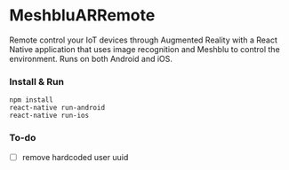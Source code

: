 # MeshbluARRemote
Remote control your IoT devices through Augmented Reality with a React Native application that uses image recognition and Meshblu to control the environment. Runs on both Android and iOS.

### Install & Run
```
npm install
react-native run-android
react-native run-ios
```

### To-do
- [ ] remove hardcoded user uuid
